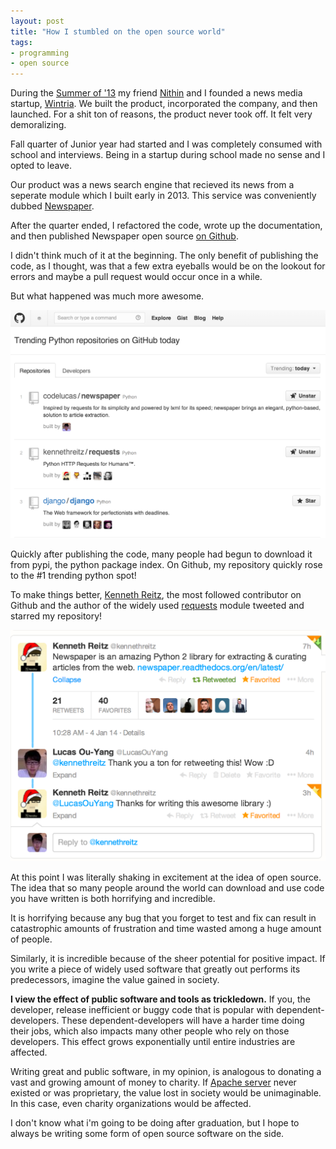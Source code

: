 ```yaml
---
layout: post
title: "How I stumbled on the open source world"
tags:
- programming
- open source
---
```


During the [Summer of '13](http://codelucas.com/summer-of-13/) my friend [Nithin](http://nithinjilla.com) and I founded a news media startup, [Wintria](http://wintria.com). We built the product, incorporated the company, and then launched. For a shit ton of reasons, the product never took off. It felt very demoralizing.

Fall quarter of Junior year had started and I was completely consumed with school and interviews. Being in a startup during school made no sense and I opted to leave.

Our product was a news search engine that recieved its news from a seperate module which I built early in 2013. This service was conveniently dubbed [Newspaper](http://newspaper.readthedocs.org/en/latest/).

After the quarter ended, I refactored the code, wrote up the documentation, and then published Newspaper open source [on Github](https://github.com/codelucas/newspaper).

I didn't think much of it at the beginning. The only benefit of publishing the code, as I thought, was that a few extra eyeballs would be on the lookout for errors and maybe a pull request would occur once in a while.

But what happened was much more awesome. 

![Number 1 on Github](/images/newspaper_trending_first.png)

Quickly after publishing the code, many people had begun to download it from pypi, the python package index. On Github, my repository quickly rose to the #1 trending python spot!

To make things better, [Kenneth Reitz](https://github.com/kennethreitz/), the most followed contributor on Github and the author of the widely used [requests](https://github.com/kennethreitz/requests) module tweeted and starred my repository! 

![Kenneth Reitz starring my repo!](/images/KR_tweeted_newspaper.png)

At this point I was literally shaking in excitement at the idea of open source. The idea that so many people around the world can download and use code you have written is both horrifying and incredible. 

It is horrifying because any bug that you forget to test and fix can result in catastrophic amounts of frustration and time wasted among a huge amount of people. 

Similarly, it is incredible because of the sheer potential for positive impact. If you write a piece of widely used software that greatly out performs its predecessors, imagine the value gained in society.

**I view the effect of public software and tools as trickledown.** If you, the developer, release inefficient or buggy code that is popular with dependent-developers. These dependent-developers will have a harder time doing their jobs, which also impacts many other people who rely on those developers. This effect grows exponentially until entire industries are affected.

Writing great and public software, in my opinion, is analogous to donating a vast and growing amount of money to charity. If [Apache server](http://httpd.apache.org/) never existed or was proprietary, the value lost in society would be unimaginable. In this case, even charity organizations would be affected.

I don't know what i'm going to be doing after graduation, but I hope to always be writing some form of open source software on the side. 

